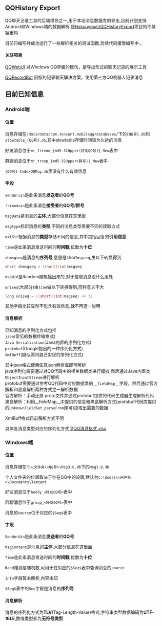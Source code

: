 ## QQHistory Export
QQ聊天记录工具的后端模块之一,用于本地消息数据库的导出,目前计划支持Android和Windows端的数据解析,是[Hakuuyosei/QQHistoryExport](https://github.com/Hakuuyosei/QQHistoryExport)项目的不兼容重构

目前只编写并成功运行了一些解析相关的测试函数,后续代码缓慢编写中...

#### 关联项目
[QQWebUI](https://github.com/ahzvenol/QQWebUI) 对Windows QQ界面的模仿，是导出形式的聊天记录的展示工具

[QQRecordBot](https://github.com/ahzvenol/QQWebUI](https://github.com/ahzvenol/QQRecordBot)) 旧版的记录聊天解决方案，使用第三方QQ机器人记录消息

## 目前已知信息
### Android端
#### 位置
消息存储在`/data/data/com.tencent.mobileqq/databases/`下的`{QQ号}.db`和`slowtable_{QQ号}.db`,其中slowtable存储时间较为久远的消息

好友消息位于`mr_friend_{md5-32Upper(好友QQ号)}_New`表中

群聊消息位于`mr_troop_{md5-32Upper(群号)}_New`表中

`{QQ号}-IndexQQMsg.db`里没有什么有效信息

#### 字段

`senderuin`是此条消息**发送者**的**QQ号**

`frienduin`是此条消息**接受者**的**QQ号/群号**

`msgData`是消息的**主体**,大部分信息在这里面

`msgtype`标识消息的**类型**,不同的消息类型需要不同的读取方式

`extStr`根据消息的**类型**存储不同的信息,其中包括回复的**引用信息**

`time`是此条消息发送时间的**时间戳**,位数为**十位**

`shmsgseq`是消息的**序列号**,意思是short`msgseq`,由以下转换得到
```java 
short shmsgseq = (short)(int)msgseq
```

`msgUid`是Random随机摇出来的,对于提取消息没什么用处

`uniseq`(大部分)由`time`做以下转换得到,同样意义不大
```java 
long uniseq = ((short)(int)msgseq) << 32
```
其他字段比较显然不包含有效信息,就不再逐一说明

#### 消息解析

已知消息的序列化方式包括<br/>
`json`(常见的数据传输格式)<br/>
`Java Serialization`(Java内置的序列化方式)<br/>
`protobuf`(Google提出的一种序列化方式)<br/>
`XmlBuff`(疑似腾讯自己实现的序列化方式)<br/>

其中json格式使用任意json解析库即可解析<br/>
java序列化需要通过对QQ代码中的相关数据类进行模拟,然后通过Java内置类`ObjectInputStream`进行解析<br/>
protobuf需要通过参考QQ代码中对应数据类的`__fieldMap__`字段，然后通过官方解析和黑盒解析两种方式之一解析数据<br/>
官方解析：手动还原.proto文件并通过protobuf提供的代码生成器生成解析代码<br/>
黑盒解析：利用__fieldMap__中提供的信息和黑盒解析方式(protobuf代码库提供的`UnknownFieldSet.parseFrom`即可)提取出需要的数据<br/>

XmlBuff格式目前解析方式不明

具体各消息类型对应的序列化方式见[QQ消息格式.xlsx
](https://github.com/Hakuuyosei/QQHistoryExport/blob/master/docs/QQ%E6%B6%88%E6%81%AF%E6%A0%BC%E5%BC%8F.xlsx)

### Windows端
#### 位置
消息存储在`个人文件夹\<QQ号>\Msg3.0.db`下的`Msg3.0.db`

个人文件夹的位置取决于你在QQ中的设置,默认为`C:\Users\<用户名>\Documents\Tencent`

好友消息位于`buddy_<好友QQ号>`表中

群聊消息位于`group_<好友QQ号>`表中

消息的`source`位于对应的`$Seq$`表中

#### 字段

`SenderUin`是此条消息**发送者**的**QQ号**

`MsgContent`是消息的**主体**,大部分信息在这里面

`Time`是此条消息发送时间的**时间戳**,位数为**十位**

`Rand`推测是随机数,可用于在对应的`$Seq$`表中查询消息的`source`

`Info`字段暂未解析,内容未知

`$Seq$`表中的`Seq`字段是消息的**序列号**

#### 消息解析

消息的序列化方式为**TLV**(Tag-Length-Value)格式,字符串类型数据编码为**UTF-16LE**,数值类型都为**无符号类型**
